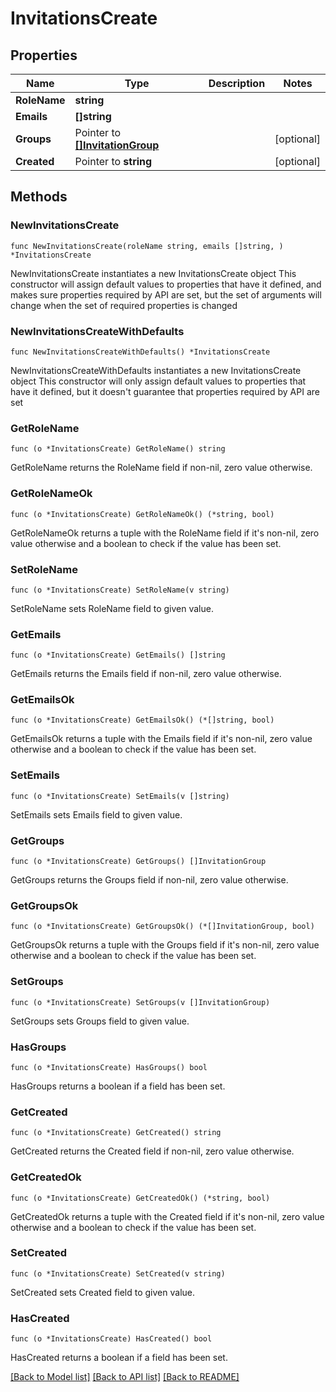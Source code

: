 # InvitationsCreate

## Properties

Name | Type | Description | Notes
------------ | ------------- | ------------- | -------------
**RoleName** | **string** |  | 
**Emails** | **[]string** |  | 
**Groups** | Pointer to [**[]InvitationGroup**](InvitationGroup.md) |  | [optional] 
**Created** | Pointer to **string** |  | [optional] 

## Methods

### NewInvitationsCreate

`func NewInvitationsCreate(roleName string, emails []string, ) *InvitationsCreate`

NewInvitationsCreate instantiates a new InvitationsCreate object
This constructor will assign default values to properties that have it defined,
and makes sure properties required by API are set, but the set of arguments
will change when the set of required properties is changed

### NewInvitationsCreateWithDefaults

`func NewInvitationsCreateWithDefaults() *InvitationsCreate`

NewInvitationsCreateWithDefaults instantiates a new InvitationsCreate object
This constructor will only assign default values to properties that have it defined,
but it doesn't guarantee that properties required by API are set

### GetRoleName

`func (o *InvitationsCreate) GetRoleName() string`

GetRoleName returns the RoleName field if non-nil, zero value otherwise.

### GetRoleNameOk

`func (o *InvitationsCreate) GetRoleNameOk() (*string, bool)`

GetRoleNameOk returns a tuple with the RoleName field if it's non-nil, zero value otherwise
and a boolean to check if the value has been set.

### SetRoleName

`func (o *InvitationsCreate) SetRoleName(v string)`

SetRoleName sets RoleName field to given value.


### GetEmails

`func (o *InvitationsCreate) GetEmails() []string`

GetEmails returns the Emails field if non-nil, zero value otherwise.

### GetEmailsOk

`func (o *InvitationsCreate) GetEmailsOk() (*[]string, bool)`

GetEmailsOk returns a tuple with the Emails field if it's non-nil, zero value otherwise
and a boolean to check if the value has been set.

### SetEmails

`func (o *InvitationsCreate) SetEmails(v []string)`

SetEmails sets Emails field to given value.


### GetGroups

`func (o *InvitationsCreate) GetGroups() []InvitationGroup`

GetGroups returns the Groups field if non-nil, zero value otherwise.

### GetGroupsOk

`func (o *InvitationsCreate) GetGroupsOk() (*[]InvitationGroup, bool)`

GetGroupsOk returns a tuple with the Groups field if it's non-nil, zero value otherwise
and a boolean to check if the value has been set.

### SetGroups

`func (o *InvitationsCreate) SetGroups(v []InvitationGroup)`

SetGroups sets Groups field to given value.

### HasGroups

`func (o *InvitationsCreate) HasGroups() bool`

HasGroups returns a boolean if a field has been set.

### GetCreated

`func (o *InvitationsCreate) GetCreated() string`

GetCreated returns the Created field if non-nil, zero value otherwise.

### GetCreatedOk

`func (o *InvitationsCreate) GetCreatedOk() (*string, bool)`

GetCreatedOk returns a tuple with the Created field if it's non-nil, zero value otherwise
and a boolean to check if the value has been set.

### SetCreated

`func (o *InvitationsCreate) SetCreated(v string)`

SetCreated sets Created field to given value.

### HasCreated

`func (o *InvitationsCreate) HasCreated() bool`

HasCreated returns a boolean if a field has been set.


[[Back to Model list]](../README.md#documentation-for-models) [[Back to API list]](../README.md#documentation-for-api-endpoints) [[Back to README]](../README.md)


